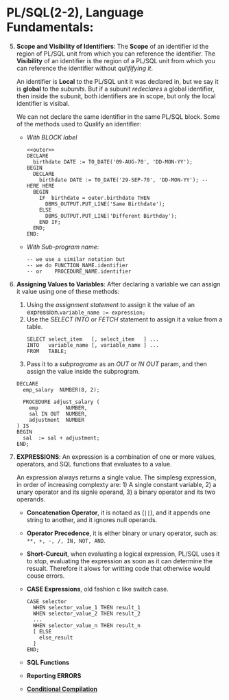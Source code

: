 # PL/SQL(2-2), Language Fundamentals:

5.  **Scope and Visibility of Identifiers**:
    The **Scope** of an identifier id the region of PL/SQL unit from which you can reference the identifier.
    The **Visibility** of an identifier is the region of a PL/SQL unit from which you can reference the
    identifier without *qulififying it*.

    An identifier is **Local** to the PL/SQL unit it was declared in, but we say it is **global** to the *subunits*.
    But if a subunit *redeclares* a global identifier, then inside the subunit, both identifiers are in scope, but only the local identifier is visibal.
  
    We can not declare the same identifier in the same PL/SQL block.
    Some of the methods used to Qualify an identifier:
    * *With BLOCK label*
      ```
      <<outer>>
      DECLARE
        birthdate DATE := TO_DATE('09-AUG-70', 'DD-MON-YY');
      BEGIN
        DECLARE
          birthdate DATE := TO_DATE('29-SEP-70', 'DD-MON-YY'); -- HERE HERE
        BEGIN
          IF  birthdate = outer.birthdate THEN
            DBMS_OUTPUT.PUT_LINE('Same Birthdate');
          ELSE
            DBMS_OUTPUT.PUT_LINE('Different Birthday');
          END IF;
        END;
      END:
      ```
    * *With Sub-program name*:
      ```
      -- we use a similar notation but
      -- we do FUNCTION_NAME.identifier
      -- or    PROCEDURE_NAME.identifier
      ```
      
  
  6.  **Assigning Values to Variables**:
      After declaring a variable we can assign it value using one of these methods:
      1.  Using the *assignment statement* to assign it the value of an expression.`variable_name := expression;`
      2.  Use the *SELECT INTO* or *FETCH* statement to assign it a value from a table.
          ```
          SELECT select_item   [, select_item   ] ...
          INTO   variable_name [, variable_name ] ...
          FROM   TABLE;
          ```
      3.  Pass it to a *subprograme* as an *OUT* or *IN OUT* param, and then assign the value inside the subprogram.
        ```
        DECLARE
          emp_salary  NUMBER(8, 2);
          
          PROCEDURE adjust_salary (
            emp         NUMBER,
            sal IN OUT  NUMBER,
            adjustment  NUMBER
        ) IS
        BEGIN
          sal  := sal + adjustment;
        END;
        ```
        
  7.  **EXPRESSIONS**: An expression is a combination of one or more values, operators, and SQL
      functions that evaluates to a value.
      
      An expression always returns a single value. The simplesg expression, in order of increasing complexty are: 1) A single constant variable,
      2) a unary operator and its signle operand, 3) a binary operator and its two operands.

      
      * **Concatenation Operator**, it is notaed as (`||`), and it appends one string to another, and it ignores null operands.
      * **Operator Precedence**,  it is either binary or unary operator, such as: `**, +, -, /, IN, NOT, AND`.
      * **Short-Curcuit**, when evaluating a logical expression, PL/SQL uses it to *stop*, evaluating the expression
        as soon as it can determine the resualt. Therefore it alows for writting code that otherwise would couse errors.
      * **CASE Expressions**, old fashion c like switch case.
        ```
        CASE selector
          WHEN selector_value_1 THEN result_1
          WHEN selector_value_2 THEN result_2
          ...
          WHEN selector_value_n THEN result_n
          [ ELSE  
            else_result
          ]
        END;
        ```
      
      
      * **SQL Functions**
      * **Reporting ERRORS**
      * [**Conditional Compilation**](https://docs.oracle.com/en/database/oracle/oracle-database/21/lnpls/plsql-language-fundamentals.html#GUID-DC23291F-006D-49C4-87DA-6B31F19F162A)
     









